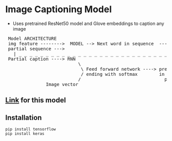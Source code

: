# Image Captioning Model

* Uses pretrained ResNet50 model and Glove embeddings to caption any image

 <pre>
 Model ARCHITECTURE
 img feature -------->  MODEL --> Next word in sequence  ----
 partial sequence --->                                       |
   | _ _ _ _ _ _ _ _ _ _ _ _ _ _ _ _ _ _ _ _ _ _ _ _ _ _ _ _ |
 Partial caption ----> RNN 
                           \
                            \ Feed forward network ----> predicted word,next
                            / ending with softmax        in the sequence of
                           /                               partial caption
               Image vector
</pre>

## <a href="https://towardsdatascience.com/image-captioning-with-keras-teaching-computers-to-describe-pictures-c88a46a311b8">Link</a> for this model

## Installation 
    pip install tensorflow
    pip install keras